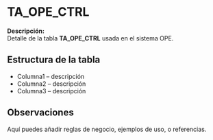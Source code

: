 # TA_OPE_CTRL

**Descripción:**  
Detalle de la tabla **TA_OPE_CTRL** usada en el sistema OPE.

## Estructura de la tabla
- Columna1 – descripción
- Columna2 – descripción
- Columna3 – descripción

## Observaciones
Aquí puedes añadir reglas de negocio, ejemplos de uso, o referencias.
